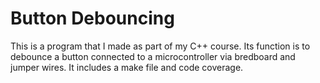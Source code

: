 # Button Debouncing

This is a program that I made as part of my C++ course.
Its function is to debounce a button connected to a microcontroller via bredboard and jumper wires.
It includes a make file and code coverage.
